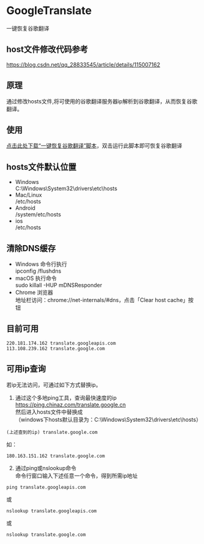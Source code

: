 # GoogleTranslate
一键恢复谷歌翻译

## host文件修改代码参考
https://blog.csdn.net/qq_28833545/article/details/115007162

## 原理
通过修改hosts文件,将可使用的谷歌翻译服务器ip解析到谷歌翻译，从而恢复谷歌翻译。

## 使用
<a href='https://github.com/imoki/GoogleTranslate/releases/download/v1.0.0/GoogleTranslate.bat'>点击此处下载“一键恢复谷歌翻译”脚本</a>，双击运行此脚本即可恢复谷歌翻译  

## hosts文件默认位置
* Windows  
C:\Windows\System32\drivers\etc\hosts
* Mac/Linux  
/etc/hosts
* Android  
/system/etc/hosts
* ios   
/etc/hosts

## 清除DNS缓存
* Windows 命令行执行  
ipconfig /flushdns
* macOS 执行命令  
sudo killall -HUP mDNSResponder
* Chrome 浏览器  
地址栏访问：chrome://net-internals/#dns，点击「Clear host cache」按钮
 
## 目前可用
```
220.181.174.162 translate.googleapis.com
113.108.239.162 translate.google.com
```

## 可用ip查询
若ip无法访问，可通过如下方式替换ip。  
1. 通过这个多地ping工具，查询最快速度的ip  
https://ping.chinaz.com/translate.google.cn  
然后进入hosts文件中替换成  
（windows下hosts默认目录为：C:\Windows\System32\drivers\etc\hosts）
```
(上述查到的ip) translate.google.com
```
如：
```
180.163.151.162 translate.google.com
```  

2. 通过ping或nslookup命令  
命令行窗口输入下述任意一个命令，得到所需ip地址
```
ping translate.googleapis.com
```
或
```
nslookup translate.googleapis.com
```
或
```
nslookup translate.google.com
```

